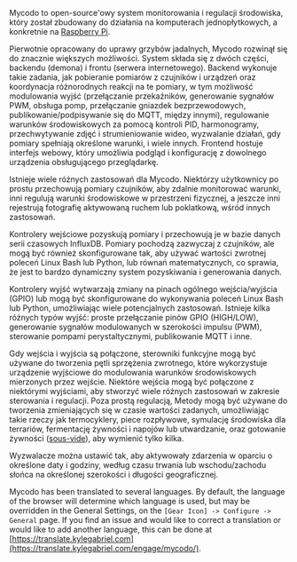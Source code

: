 Mycodo to open-source'owy system monitorowania i regulacji środowiska, który został zbudowany do działania na komputerach jednopłytkowych, a konkretnie na [Raspberry Pi](https://en.wikipedia.org/wiki/Raspberry_Pi).

Pierwotnie opracowany do uprawy grzybów jadalnych, Mycodo rozwinął się do znacznie większych możliwości. System składa się z dwóch części, backendu (demona) i frontu (serwera internetowego). Backend wykonuje takie zadania, jak pobieranie pomiarów z czujników i urządzeń oraz koordynacja różnorodnych reakcji na te pomiary, w tym możliwość modulowania wyjść (przełączanie przekaźników, generowanie sygnałów PWM, obsługa pomp, przełączanie gniazdek bezprzewodowych, publikowanie/podpisywanie się do MQTT, między innymi), regulowanie warunków środowiskowych za pomocą kontroli PID, harmonogramy, przechwytywanie zdjęć i strumieniowanie wideo, wyzwalanie działań, gdy pomiary spełniają określone warunki, i wiele innych. Frontend hostuje interfejs webowy, który umożliwia podgląd i konfigurację z dowolnego urządzenia obsługującego przeglądarkę.

Istnieje wiele różnych zastosowań dla Mycodo. Niektórzy użytkownicy po prostu przechowują pomiary czujników, aby zdalnie monitorować warunki, inni regulują warunki środowiskowe w przestrzeni fizycznej, a jeszcze inni rejestrują fotografię aktywowaną ruchem lub poklatkową, wśród innych zastosowań.

Kontrolery wejściowe pozyskują pomiary i przechowują je w bazie danych serii czasowych InfluxDB. Pomiary pochodzą zazwyczaj z czujników, ale mogą być również skonfigurowane tak, aby używać wartości zwrotnej poleceń Linux Bash lub Python, lub równań matematycznych, co sprawia, że jest to bardzo dynamiczny system pozyskiwania i generowania danych.

Kontrolery wyjść wytwarzają zmiany na pinach ogólnego wejścia/wyjścia (GPIO) lub mogą być skonfigurowane do wykonywania poleceń Linux Bash lub Python, umożliwiając wiele potencjalnych zastosowań. Istnieje kilka różnych typów wyjść: proste przełączanie pinów GPIO (HIGH/LOW), generowanie sygnałów modulowanych w szerokości impulsu (PWM), sterowanie pompami perystaltycznymi, publikowanie MQTT i inne.

Gdy wejścia i wyjścia są połączone, sterowniki funkcyjne mogą być używane do tworzenia pętli sprzężenia zwrotnego, które wykorzystuje urządzenie wyjściowe do modulowania warunków środowiskowych mierzonych przez wejście. Niektóre wejścia mogą być połączone z niektórymi wyjściami, aby stworzyć wiele różnych zastosowań w zakresie sterowania i regulacji. Poza prostą regulacją, Metody mogą być używane do tworzenia zmieniających się w czasie wartości zadanych, umożliwiając takie rzeczy jak termocyklery, piece rozpływowe, symulację środowiska dla terrariów, fermentację żywności i napojów lub utwardzanie, oraz gotowanie żywności ([sous-vide](https://en.wikipedia.org/wiki/Sous-vide)), aby wymienić tylko kilka.

Wyzwalacze można ustawić tak, aby aktywowały zdarzenia w oparciu o określone daty i godziny, według czasu trwania lub wschodu/zachodu słońca na określonej szerokości i długości geograficznej.

Mycodo has been translated to several languages. By default, the language of the browser will determine which language is used, but may be overridden in the General Settings, on the `[Gear Icon] -> Configure -> General` page. If you find an issue and would like to correct a translation or would like to add another language, this can be done at [https://translate.kylegabriel.com](https://translate.kylegabriel.com/engage/mycodo/).
